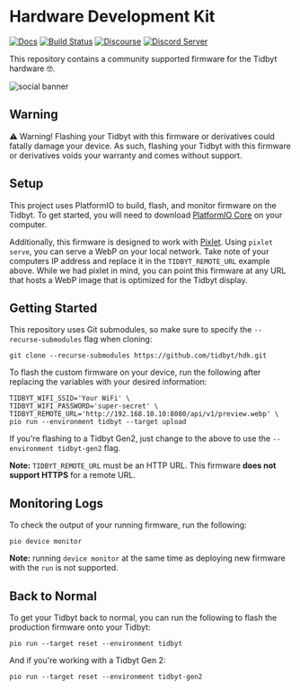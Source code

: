 # Hardware Development Kit
[![Docs](https://img.shields.io/badge/docs-tidbyt.dev-blue?style=flat-square)](https://tidbyt.dev)
[![Build Status](https://img.shields.io/github/actions/workflow/status/tidbyt/hdk/main.yaml?style=flat-square)](https://github.com/tidbyt/hdk/actions/workflows/main.yaml)
[![Discourse](https://img.shields.io/discourse/status?server=https%3A%2F%2Fdiscuss.tidbyt.com&style=flat-square)](https://discuss.tidbyt.com/)
[![Discord Server](https://img.shields.io/discord/928484660785336380?style=flat-square)](https://discord.gg/r45MXG4kZc)

This repository contains a community supported firmware for the Tidbyt hardware 🤓. 

![social banner](./docs/assets/social.png)

## Warning

⚠️ Warning! Flashing your Tidbyt with this firmware or derivatives could fatally 
damage your device. As such, flashing your Tidbyt with this firmware or
derivatives voids your warranty and comes without support.

## Setup

This project uses PlatformIO to build, flash, and monitor firmware on the Tidbyt.
To get started, you will need to download [PlatformIO Core][2] on your computer.

Additionally, this firmware is designed to work with [Pixlet][1]. Using
`pixlet serve`, you can serve a WebP on your local network. Take note of your
computers IP address and replace it in the `TIDBYT_REMOTE_URL` example above.
While we had pixlet in mind, you can point this firmware at any URL that hosts
a WebP image that is optimized for the Tidbyt display.

## Getting Started

This repository uses Git submodules, so make sure to specify the `--recurse-submodules`
flag when cloning:

```
git clone --recurse-submodules https://github.com/tidbyt/hdk.git
```

To flash the custom firmware on your device, run the following after replacing
the variables with your desired information:

```
TIDBYT_WIFI_SSID='Your WiFi' \
TIDBYT_WIFI_PASSWORD='super-secret' \
TIDBYT_REMOTE_URL='http://192.168.10.10:8080/api/v1/preview.webp' \
pio run --environment tidbyt --target upload
```

If you're flashing to a Tidbyt Gen2, just change to the above to use
the `--environment tidbyt-gen2` flag.

**Note:** `TIDBYT_REMOTE_URL` must be an HTTP URL. This firmware **does not support HTTPS**
for a remote URL.

## Monitoring Logs

To check the output of your running firmware, run the following:

```
pio device monitor
```

**Note:** running `device monitor` at the same time as deploying new firmware
with the `run` is not supported.


## Back to Normal
To get your Tidbyt back to normal, you can run the following to flash the
production firmware onto your Tidbyt:

```
pio run --target reset --environment tidbyt
```

And if you're working with a Tidbyt Gen 2:

```
pio run --target reset --environment tidbyt-gen2
```


[1]: https://github.com/tidbyt/pixlet
[2]: https://docs.platformio.org/en/latest/core/installation/index.html
